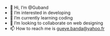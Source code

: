 - 👋 Hi, I’m @Guband
- 👀 I’m interested in developing 
- 🌱 I’m currently learning coding
- 💞️ I’m looking to collaborate on web designing 
- 📫 How to reach me is gueye.banda@yahoo.fr

<!---
Guband/Guband is a ✨ special ✨ repository because its `README.md` (this file) appears on your GitHub profile.
You can click the Preview link to take a look at your changes.
--->

